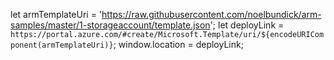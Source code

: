 let armTemplateUri = 'https://raw.githubusercontent.com/noelbundick/arm-samples/master/1-storageaccount/template.json';
let deployLink = `https://portal.azure.com/#create/Microsoft.Template/uri/${encodeURIComponent(armTemplateUri)}`;
window.location = deployLink;

